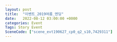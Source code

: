 ```yaml
---
layout: post
title:  "이벤트_2019여름_엔딩"
date:   2022-08-12 03:00:00 +0000
categories: Event
Tags: Story Event
SceneCode: ["scene_evt190627_cp0_q2_s10,7429311"]
---
```

